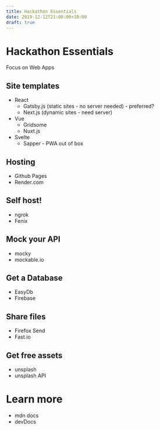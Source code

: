 ```yaml
---
title: Hackathon Essentials
date: 2019-12-12T21:00:00+10:00
draft: true
---
```


# Hackathon Essentials

Focus on Web Apps

## Site templates

- React
  - Gatsby.js (static sites - no server needed) - preferred?
  - Next.js (dynamic sites - need server)
- Vue
  - Gridsome
  - Nuxt.js
- Svelte
  - Sapper - PWA out of box

## Hosting

- Github Pages
- Render.com

## Self host!

- ngrok
- Fenix

## Mock your API

- mocky
- mockable.io

## Get a Database

- EasyDb
- Firebase

## Share files

- Firefox Send
- Fast.io

## Get free assets

- unsplash
- unsplash API

# Learn more

- mdn docs
- devDocs